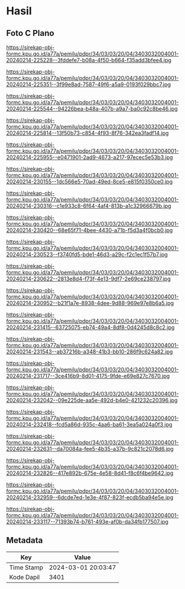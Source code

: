 # Hasil

## Foto C Plano

https://sirekap-obj-formc.kpu.go.id/a77a/pemilu/pdpr/34/03/03/20/04/3403032004001-20240214-225228--3fddefe7-b08a-4f50-b664-f35add3bfee4.jpg

https://sirekap-obj-formc.kpu.go.id/a77a/pemilu/pdpr/34/03/03/20/04/3403032004001-20240214-225351--3f99e8ad-7587-49f6-a5a9-0193f029bbc7.jpg

https://sirekap-obj-formc.kpu.go.id/a77a/pemilu/pdpr/34/03/03/20/04/3403032004001-20240214-225544--94226bea-b48a-407b-a9a7-ba0c92c8be46.jpg

https://sirekap-obj-formc.kpu.go.id/a77a/pemilu/pdpr/34/03/03/20/04/3403032004001-20240214-225814--13f50b73-c854-4f93-8f76-342ea3fadf14.jpg

https://sirekap-obj-formc.kpu.go.id/a77a/pemilu/pdpr/34/03/03/20/04/3403032004001-20240214-225955--e0471901-2ad9-4673-a217-97ecec5e53b3.jpg

https://sirekap-obj-formc.kpu.go.id/a77a/pemilu/pdpr/34/03/03/20/04/3403032004001-20240214-230155--1dc566e5-70ad-49ed-8ce5-e815f0350ce0.jpg

https://sirekap-obj-formc.kpu.go.id/a77a/pemilu/pdpr/34/03/03/20/04/3403032004001-20240214-230316--c1e933c8-6f64-4af4-813b-a1c32966679b.jpg

https://sirekap-obj-formc.kpu.go.id/a77a/pemilu/pdpr/34/03/03/20/04/3403032004001-20240214-230420--68e65f71-4bee-4430-a71b-f5d3a4f0bcb0.jpg

https://sirekap-obj-formc.kpu.go.id/a77a/pemilu/pdpr/34/03/03/20/04/3403032004001-20240214-230523--f3740fd5-bde1-46d3-a29c-f2c1ec1f57b7.jpg

https://sirekap-obj-formc.kpu.go.id/a77a/pemilu/pdpr/34/03/03/20/04/3403032004001-20240214-230622--2813e8d4-f73f-4e13-9df7-2e69ce238797.jpg

https://sirekap-obj-formc.kpu.go.id/a77a/pemilu/pdpr/34/03/03/20/04/3403032004001-20240214-230952--b21f1a7e-8938-4dee-9d88-969e97e8b6a5.jpg

https://sirekap-obj-formc.kpu.go.id/a77a/pemilu/pdpr/34/03/03/20/04/3403032004001-20240214-231415--63725075-eb74-49a4-8df8-0d4245d8c8c2.jpg

https://sirekap-obj-formc.kpu.go.id/a77a/pemilu/pdpr/34/03/03/20/04/3403032004001-20240214-231543--ab37216b-a348-41b3-bb10-286f9c624a82.jpg

https://sirekap-obj-formc.kpu.go.id/a77a/pemilu/pdpr/34/03/03/20/04/3403032004001-20240214-231717--3ce416b9-8d01-4175-9fde-e69e827c7670.jpg

https://sirekap-obj-formc.kpu.go.id/a77a/pemilu/pdpr/34/03/03/20/04/3403032004001-20240214-232042--09e225de-aa5e-492d-b4e0-421232c20396.jpg

https://sirekap-obj-formc.kpu.go.id/a77a/pemilu/pdpr/34/03/03/20/04/3403032004001-20240214-232418--fcd5a86d-935c-4aa6-ba61-3ea5a024a0f3.jpg

https://sirekap-obj-formc.kpu.go.id/a77a/pemilu/pdpr/34/03/03/20/04/3403032004001-20240214-232631--da70084a-fee5-4b35-a37b-9c821c2078d6.jpg

https://sirekap-obj-formc.kpu.go.id/a77a/pemilu/pdpr/34/03/03/20/04/3403032004001-20240214-232826--417e892b-675e-4e58-8d41-f8c6f4be9642.jpg

https://sirekap-obj-formc.kpu.go.id/a77a/pemilu/pdpr/34/03/03/20/04/3403032004001-20240214-232959--6dcde7ed-1e3e-4f87-823f-ecdb5ba94e5e.jpg

https://sirekap-obj-formc.kpu.go.id/a77a/pemilu/pdpr/34/03/03/20/04/3403032004001-20240214-233117--71393b74-b761-493e-af0b-da34fb177507.jpg


## Metadata

| Key        | Value               |
| ---------- | ------------------- |
| Time Stamp | 2024-03-01 20:03:47 |
| Kode Dapil | 3401                |



